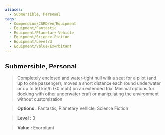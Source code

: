 ```yaml
---
aliases:
  - Submersible, Personal
tags:
  - Compendium/CSRD/en/Equipment
  - Equipment/Fantastic
  - Equipment/Planetary-Vehicle
  - Equipment/Science-Fiction
  - Equipment/Level/3
  - Equipment/Value/Exorbitant
---
```

  
    
## Submersible, Personal    
    
>Completely enclosed and water-tight hull with a seat for a pilot (and up to one passenger); moves a short distance each round underwater or up to 50 km/h (30 mph) on an extended trip. Minimal options for docking with other underwater craft or manipulating the environment without customization.    
> **Options :** Fantastic, Planetary Vehicle, Science Fiction    
> **Level :** 3    
> **Value :** Exorbitant